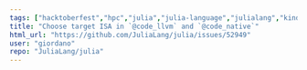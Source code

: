 ```yaml
---
tags: ["hacktoberfest","hpc","julia","julia-language","julialang","kindfeature","machine-learning","numerical","programming-language","science","scientific"]
title: "Choose target ISA in `@code_llvm` and `@code_native`"
html_url: "https://github.com/JuliaLang/julia/issues/52949"
user: "giordano"
repo: "JuliaLang/julia"
---
```


